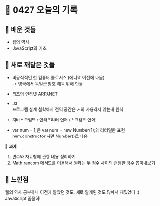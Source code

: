 # 🧸 0427 오늘의 기록
## 💙 배운 것들
* 웹의 역사
* JavaScript의 기초

## 💚 새로 깨달은 것들
* 비공식적인 첫 컴퓨터 콜로서스 (에니악 이전에 나옴)   
-> 영국에서 독일군 암호 해독 위해 만듦

* 최초의 인터넷 ARPANET

* JS   
프로그램 설계 철학에서 전역 공간은 거의 사용하지 않는게 원칙

* 자바스크립트 : 인터프리터 언어 (스크립트 언어)

* var num = 1;은 var num = new Number(1);의 리터럴한 표현   
num.constructor 하면 Number()로 나옴

**📍 과제**
1. 변수와 자료형에 관한 내용 정리하기
2. Math.random 메서드를 이용해서 원하는 두 정수 사이의 랜덤한 정수 뽑아내보기
 
## 💜 느낀점
웹의 역사 공부하니 이전에 알았던 것도, 새로 알게된 것도 많아서 재밌었다 :)
JavaScript 꼼꼼히!
